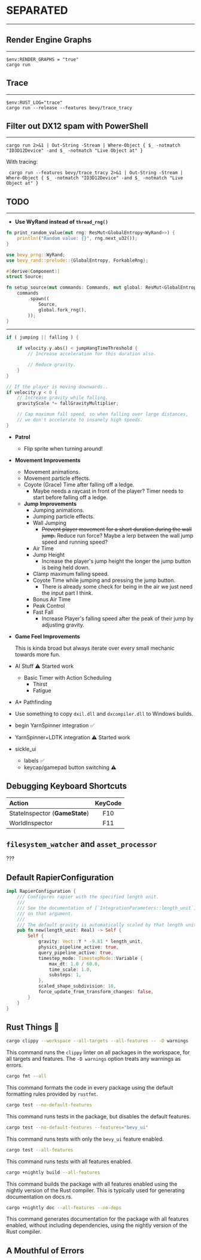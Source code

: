 # SEPARATED

---

## Render Engine Graphs

---

```pwsh
$env:RENDER_GRAPHS = "true"
cargo run
```

## Trace

---

```pwsh
$env:RUST_LOG="trace"
cargo run --release --features bevy/trace_tracy
```

## Filter out DX12 spam with PowerShell

---

```pwsh
cargo run 2>&1 | Out-String -Stream | Where-Object { $_ -notmatch "ID3D12Device" -and $_ -notmatch "Live Object at" }
```

With tracing:

```pwsh
 cargo run --features bevy/trace_tracy 2>&1 | Out-String -Stream | Where-Object { $_ -notmatch "ID3D12Device" -and $_ -notmatch "Live Object at" }
 ```

## TODO

---

- **Use WyRand instead of `thread_rng()`**

```rust
fn print_random_value(mut rng: ResMut<GlobalEntropy<WyRand>>) {
    println!("Random value: {}", rng.next_u32());
}

use bevy_prng::WyRand;
use bevy_rand::prelude::{GlobalEntropy, ForkableRng};

#[derive(Component)]
struct Source;

fn setup_source(mut commands: Commands, mut global: ResMut<GlobalEntropy<WyRand>>) {
    commands
        .spawn((
            Source,
            global.fork_rng(),
        ));
}
```

---

```rust
if ( jumping || falling ) {

    if velocity.y.abs() < jumpHangTimeThreshold {
        // Increase acceleration for this duration also.

        // Reduce gravity.
    }
}

// If the player is moving downwards..
if velocity.y < 0 {
    // Increase gravity while falling.
    gravityScale *= fallGravityMultiplier;

    // Cap maximum fall speed, so when falling over large distances,
    // we don't accelerate to insanely high speeds.
}
```

- **Patrol**

  - Flip sprite when turning around!

- **Movement Improvements**
  - Movement animations.
  - Movement particle effects.
  - Coyote (Grace) Time after falling off a ledge.
    - Maybe needs a raycast in front of the player? Timer needs to start before falling off a ledge.
  - **Jump Improvements**
    - Jumping animations.
    - Jumping particle effects.
    - Wall Jumping
      - ~~Prevent player movement for a short duration during the wall jump.~~ Reduce run force? Maybe a lerp between the wall jump speed and running speed?
    - Air Time
    - Jump Height
      - Increase the player's jump height the longer the jump button is being held down.
    - Clamp maximum falling speed.
    - Coyote Time while jumping and pressing the jump button.
      - There is already some check for being in the air we just need the input part I think.
    - Bonus Air Time
    - Peak Control
    - Fast Fall
      - Increase Player's falling speed after the peak of their jump by adjusting gravity.
- **Game Feel Improvements**

  This is kinda broad but always iterate over every small mechanic towards more fun.

- AI Stuff ⚠️ Started work
  - Basic Timer with Action Scheduling
    - Thirst
    - Fatigue
- A* Pathfinding
- Use something to copy `dxil.dll` and `dxcompiler.dll` to Windows builds.
- begin YarnSpinner integration ✅
- YarnSpinner+LDTK integration ⚠️ Started work
- sickle_ui
  - labels ✅
  - keycap/gamepad button switching ⚠️

## Debugging Keyboard Shortcuts

| Action                         | KeyCode |
| :----------------------------- | :-----: |
| StateInspector (**GameState**) |   F10   |
| WorldInspector                 |   F11   |

## `filesystem_watcher` and `asset_processor`

???

## Default RapierConfiguration

```rust
impl RapierConfiguration {
    /// Configures rapier with the specified length unit.
    ///
    /// See the documentation of [`IntegrationParameters::length_unit`] for additional details
    /// on that argument.
    ///
    /// The default gravity is automatically scaled by that length unit.
    pub fn new(length_unit: Real) -> Self {
        Self {
            gravity: Vect::Y * -9.81 * length_unit,
            physics_pipeline_active: true,
            query_pipeline_active: true,
            timestep_mode: TimestepMode::Variable {
                max_dt: 1.0 / 60.0,
                time_scale: 1.0,
                substeps: 1,
            },
            scaled_shape_subdivision: 10,
            force_update_from_transform_changes: false,
        }
    }
}
```

## Rust Things 🦀

```bash
cargo clippy --workspace --all-targets --all-features -- -D warnings
```

This command runs the `clippy` linter on all packages in the workspace, for all targets and features. The `-D warnings` option treats any warnings as errors.

```bash
cargo fmt --all
```

This command formats the code in every package using the default formatting rules provided by `rustfmt`.

```bash
cargo test --no-default-features
```

This command runs tests in the package, but disables the default features.

```bash
cargo test --no-default-features --features="bevy_ui"
```

This command runs tests with only the `bevy_ui` feature enabled.

```bash
cargo test --all-features
```

This command runs tests with all features enabled.

```bash
cargo +nightly build --all-features
```

This command builds the package with all features enabled using the nightly version of the Rust compiler. This is typically used for generating documentation on docs.rs.

```bash
cargo +nightly doc --all-features --no-deps
```

This command generates documentation for the package with all features enabled, without including dependencies, using the nightly version of the Rust compiler.

## A Mouthful of Errors

